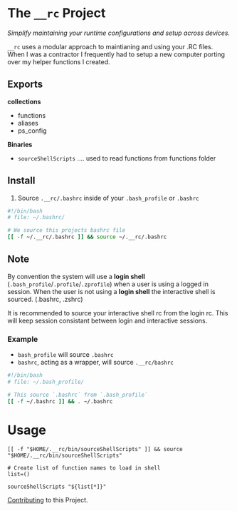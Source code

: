 # The `__rc` Project
_Simplify maintaining your runtime configurations and setup across devices._

`__rc` uses a modular approach to
maintianing and using your .RC files. When I was a contractor I frequently had
to setup a new computer porting over my helper functions I created.

## Exports
**collections**
- functions
- aliases
- ps_config

 **Binaries**
- `sourceShellScripts` ....  used to read functions from functions folder

## Install
1. Source `.__rc/.bashrc` inside of your `.bash_profile` or `.bashrc`

```bash
#!/bin/bash
# file: ~/.bashrc/

# We source this projects bashrc file
[[ -f ~/.__rc/.bashrc ]] && source ~/.__rc/.bashrc

```

## Note

By convention the system will use a **login shell** (`.bash_profile`/`.profile`/`.zprofile`) when a user is using a
logged in session. When the user is not using a **login shell** the interactive shell is sourced.  (.bashrc, .zshrc)

It is recommended to source your interactive shell rc from the login rc. This
will keep session consistant between login and interactive sessions.

### Example
- `bash_profile` will source `.bashrc`
- `bashrc`, acting as a wrapper, will source `.__rc/bashrc`

```bash
#!/bin/bash
# file: ~/.bash_profile/

# This source `.bashrc` from `.bash_profile`
[[ -f ~/.bashrc ]] && . ~/.bashrc
```
# Usage

```
[[ -f "$HOME/.__rc/bin/sourceShellScripts" ]] && source "$HOME/.__rc/bin/sourceShellScripts"

# Create list of function names to load in shell
list=()

sourceShellScripts "${list[*]}"
```


[Contributing](.github/CONTRIBUTING.md) to this Project.

